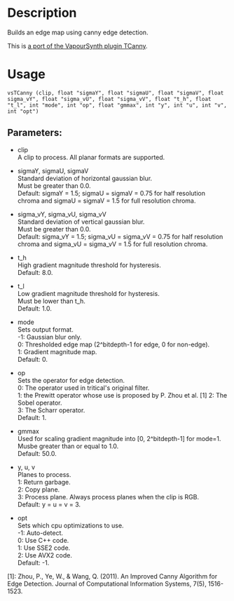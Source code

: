 # Description

Builds an edge map using canny edge detection.

This is [a port of the VapourSynth plugin TCanny](https://github.com/HomeOfVapourSynthEvolution/VapourSynth-TCanny).

# Usage

```
vsTCanny (clip, float "sigmaY", float "sigmaU", float "sigmaV", float sigma_vY", float "sigma_vU", float "sigma_vV", float "t_h", float "t_l", int "mode", int "op", float "gmmax", int "y", int "u", int "v", int "opt")
```

## Parameters:

- clip\
    A clip to process. All planar formats are supported.
    
- sigmaY, sigmaU, sigmaV\
    Standard deviation of horizontal gaussian blur.\
    Must be greater than 0.0.\
    Default: sigmaY = 1.5; sigmaU = sigmaV = 0.75 for half resolution chroma and sigmaU = sigmaV = 1.5 for full resolution chroma.

- sigma_vY, sigma_vU, sigma_vV\
    Standard deviation of vertical gaussian blur.\
    Must be greater than 0.0.\
    Default: sigma_vY = 1.5; sigma_vU = sigma_vV = 0.75 for half resolution chroma and sigma_vU = sigma_vV = 1.5 for full resolution chroma.
    
- t_h\
    High gradient magnitude threshold for hysteresis.\
    Default: 8.0.
    
- t_l\
    Low gradient magnitude threshold for hysteresis.\
    Must be lower than t_h.\
    Default: 1.0.
    
- mode\
    Sets output format.\
    -1: Gaussian blur only.\
    0: Thresholded edge map (2^bitdepth-1 for edge, 0 for non-edge).\
    1: Gradient magnitude map.\
    Default: 0.
    
- op\
    Sets the operator for edge detection.\
    0: The operator used in tritical's original filter.\
    1:  the Prewitt operator whose use is proposed by P. Zhou et al. [1]
    2: The Sobel operator.\
    3: The Scharr operator.\
    Default: 1.

- gmmax\
    Used for scaling gradient magnitude into [0, 2^bitdepth-1] for mode=1.\
    Musbe greater than or equal to 1.0.\
    Default: 50.0.
    
- y, u, v\
    Planes to process.\
    1: Return garbage.\
    2: Copy plane.\
    3: Process plane. Always process planes when the clip is RGB.\
    Default: y = u = v = 3.
    
- opt\
    Sets which cpu optimizations to use.\
    -1: Auto-detect.\
    0: Use C++ code.\
    1: Use SSE2 code.\
    2: Use AVX2 code.\
    Default: -1.

[1]: Zhou, P., Ye, W., & Wang, Q. (2011). An Improved Canny Algorithm for Edge Detection. Journal of Computational Information Systems, 7(5), 1516-1523.
